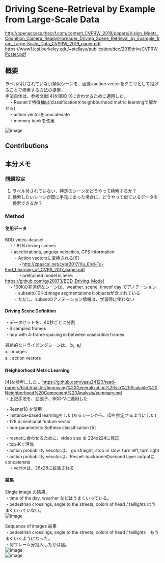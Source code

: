 # Driving Scene-Retrieval by Example from Large-Scale Data
http://openaccess.thecvf.com/content_CVPRW_2019/papers/Vision_Meets_Cognition_Camera_Ready/Hornauer_Driving_Scene_Retrieval_by_Example_from_Large-Scale_Data_CVPRW_2019_paper.pdf
https://www1.icsi.berkeley.edu/~stellayu/publication/doc/2019driveCVPRWPoster.pdf  
  
## 概要  
ラベル付けされていない類似シーンを、画像+action vectorをクエリとして投げることで検索する方法の提案。  
手法自体は、参考文献[4]をBDD-Xに合わせるために適用した。  
　・Resnetで特徴抽出(classificationをneighbourhood metric learningで解かせる)  
　・action vectorをconcatenate  
　・memory bankを使用  

![image](https://user-images.githubusercontent.com/30098187/63404989-37762d00-c420-11e9-81a9-ef635c8d0494.png)  

  
## Contributions

## 本分メモ  

### 問題設定  
1. ラベル付されていない、特定のシーンをどうやって検索するか？  
2. 検索したいシーンが既に手元にあった場合に、どうやって似ているデータを検索できるか？  

### Method

#### 使用データ 
BDD video-dataset  
　・1.8TB driving scenes  
　・accelerations, angular velocities, GPS information  
　　・Action vectorsに変換される[6]  
　　　・http://zpascal.net/cvpr2017/Xu_End-To-End_Learning_of_CVPR_2017_paper.pdf  
　　　・pretrained model is here: https://github.com/gy20073/BDD_Driving_Model  
　・100Kの非連続なシーンは、weather, scene, timeof day でアノテーション  
　　・subsetの10Kはimage segmentationsとobjectsが含まれている  
  　　・ただし、subsetのアノテーション情報は、学習時に使わない  

#### Driving Scene Definition  
・データセットを、40秒ごとに分割  
・6 sampled frames  
・hop with 4-frame spacing in between cosecutive frames  
  
最終的なドライビングシーンは、(x<sub>i</sub>, a<sub>i</sub>)  
x<sub>i</sub> : images  
a<sub>i</sub> : action vectors  

#### Neighborhood Metric Learning
[4]を参考にした 。https://github.com/yasu24120/read-papers/blob/master/Improving%20Generalization%20via%20Scalable%20Neighborhood%20Component%20Analysis/summary.md  
・上記手法を、拡張子、BDD-Vに適用した  
  
・Resnet18 を使用  
・instance-based learningをした(あるシーンから、IDを推定するようにした)  
・128 dimentional feature vector  
・non-parametctic Softmax classification [5]  
  
・resnetに合わせるために、video size を 224x224に修正  
・top-Kで評価  
・action probability vecotorは、 go straight, stop or slow, turn left, turn right  
・action probability vecotorは、Resnet-backboneのsecond layer outputにconcatenate  
　・vectorは、28x28に拡張される

#### 結果  
Single image の結果。  
・time of the day, wearher などはうまくいっている。  
・pedestrian crossings, angle to the streets, colors of head / taillights はうまくいっていない。  
![image](https://user-images.githubusercontent.com/30098187/63306628-5db7a200-c326-11e9-9a02-e6206b5c9c77.png)  
  
Sequence of images 結果  
・pedestrian crossings, angle to the streets, colors of head / taillights　もうまくいくようになった。  
・何フレーム分投入したかは謎。  
![image](https://user-images.githubusercontent.com/30098187/63306805-1c73c200-c327-11e9-824f-bf3fe286475d.png)  
![image](https://user-images.githubusercontent.com/30098187/63306925-80968600-c327-11e9-8361-aba5e10ac8d1.png)  
